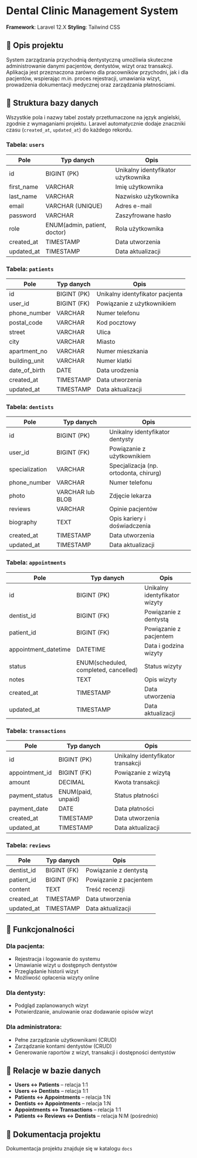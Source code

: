 # Dental Clinic Management System

**Framework**: Laravel 12.X
**Styling**: Tailwind CSS  

## 📘 Opis projektu

System zarządzania przychodnią dentystyczną umożliwia skuteczne administrowanie danymi pacjentów, dentystów, wizyt oraz transakcji. Aplikacja jest przeznaczona zarówno dla pracowników przychodni, jak i dla pacjentów, wspierając m.in. proces rejestracji, umawiania wizyt, prowadzenia dokumentacji medycznej oraz zarządzania płatnościami.

## 🧩 Struktura bazy danych

Wszystkie pola i nazwy tabel zostały przetłumaczone na język angielski, zgodnie z wymaganiami projektu. Laravel automatycznie dodaje znaczniki czasu (`created_at`, `updated_at`) do każdego rekordu.

### Tabela: `users`

| Pole           | Typ danych | Opis |
|----------------|------------|------|
| id             | BIGINT (PK) | Unikalny identyfikator użytkownika |
| first_name     | VARCHAR    | Imię użytkownika |
| last_name      | VARCHAR    | Nazwisko użytkownika |
| email          | VARCHAR (UNIQUE) | Adres e-mail |
| password       | VARCHAR    | Zaszyfrowane hasło |
| role           | ENUM(admin, patient, doctor) | Rola użytkownika |
| created_at     | TIMESTAMP  | Data utworzenia |
| updated_at     | TIMESTAMP  | Data aktualizacji |

### Tabela: `patients`

| Pole           | Typ danych | Opis |
|----------------|------------|------|
| id             | BIGINT (PK) | Unikalny identyfikator pacjenta |
| user_id        | BIGINT (FK) | Powiązanie z użytkownikiem |
| phone_number   | VARCHAR    | Numer telefonu |
| postal_code    | VARCHAR    | Kod pocztowy |
| street         | VARCHAR    | Ulica |
| city           | VARCHAR    | Miasto |
| apartment_no   | VARCHAR    | Numer mieszkania |
| building_unit  | VARCHAR    | Numer klatki |
| date_of_birth  | DATE       | Data urodzenia |
| created_at     | TIMESTAMP  | Data utworzenia |
| updated_at     | TIMESTAMP  | Data aktualizacji |

### Tabela: `dentists`

| Pole           | Typ danych | Opis |
|----------------|------------|------|
| id             | BIGINT (PK) | Unikalny identyfikator dentysty |
| user_id        | BIGINT (FK) | Powiązanie z użytkownikiem |
| specialization | VARCHAR    | Specjalizacja (np. ortodonta, chirurg) |
| phone_number   | VARCHAR    | Numer telefonu |
| photo          | VARCHAR lub BLOB | Zdjęcie lekarza |
| reviews        | VARCHAR    | Opinie pacjentów |
| biography      | TEXT       | Opis kariery i doświadczenia |
| created_at     | TIMESTAMP  | Data utworzenia |
| updated_at     | TIMESTAMP  | Data aktualizacji |

### Tabela: `appointments`

| Pole           | Typ danych | Opis |
|----------------|------------|------|
| id             | BIGINT (PK) | Unikalny identyfikator wizyty |
| dentist_id     | BIGINT (FK) | Powiązanie z dentystą |
| patient_id     | BIGINT (FK) | Powiązanie z pacjentem |
| appointment_datetime | DATETIME | Data i godzina wizyty |
| status         | ENUM(scheduled, completed, cancelled) | Status wizyty |
| notes          | TEXT       | Opis wizyty |
| created_at     | TIMESTAMP  | Data utworzenia |
| updated_at     | TIMESTAMP  | Data aktualizacji |

### Tabela: `transactions`

| Pole           | Typ danych | Opis |
|----------------|------------|------|
| id             | BIGINT (PK) | Unikalny identyfikator transakcji |
| appointment_id | BIGINT (FK) | Powiązanie z wizytą |
| amount         | DECIMAL    | Kwota transakcji |
| payment_status | ENUM(paid, unpaid) | Status płatności |
| payment_date   | DATE       | Data płatności |
| created_at     | TIMESTAMP  | Data utworzenia |
| updated_at     | TIMESTAMP  | Data aktualizacji |

### Tabela: `reviews`

| Pole           | Typ danych | Opis |
|----------------|------------|------|
| dentist_id     | BIGINT (FK) | Powiązanie z dentystą |
| patient_id     | BIGINT (FK) | Powiązanie z pacjentem |
| content        | TEXT       | Treść recenzji |
| created_at     | TIMESTAMP  | Data utworzenia |
| updated_at     | TIMESTAMP  | Data aktualizacji |

## 🧠 Funkcjonalności

### Dla pacjenta:
- Rejestracja i logowanie do systemu
- Umawianie wizyt u dostępnych dentystów
- Przeglądanie historii wizyt
- Możliwość opłacenia wizyty online

### Dla dentysty:
- Podgląd zaplanowanych wizyt
- Potwierdzanie, anulowanie oraz dodawanie opisów wizyt

### Dla administratora:
- Pełne zarządzanie użytkownikami (CRUD)
- Zarządzanie kontami dentystów (CRUD)
- Generowanie raportów z wizyt, transakcji i dostępności dentystów

## 🔗 Relacje w bazie danych

- **Users ↔ Patients** – relacja 1:1
- **Users ↔ Dentists** – relacja 1:1
- **Patients ↔ Appointments** – relacja 1:N
- **Dentists ↔ Appointments** – relacja 1:N
- **Appointments ↔ Transactions** – relacja 1:1
- **Patients ↔ Reviews ↔ Dentists** – relacja N:M (pośrednio)

## 📑 Dokumentacja projektu 

Dokumentacja projektu znajduje się w katalogu `docs`

